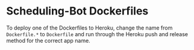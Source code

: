 # Scheduling-Bot Dockerfiles

To deploy one of the Dockerfiles to Heroku, change the name from `Dockerfile.*` to `Dockerfile` and run through the Heroku push and release method for the correct app name.